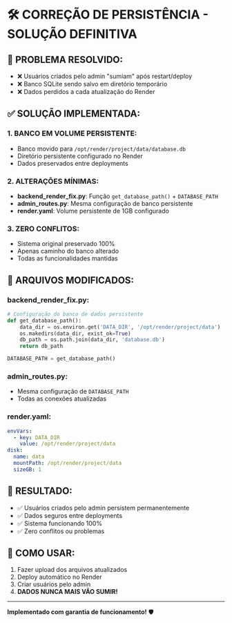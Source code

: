 # 🛠️ CORREÇÃO DE PERSISTÊNCIA - SOLUÇÃO DEFINITIVA

## 🎯 **PROBLEMA RESOLVIDO:**
- ❌ Usuários criados pelo admin "sumiam" após restart/deploy
- ❌ Banco SQLite sendo salvo em diretório temporário
- ❌ Dados perdidos a cada atualização do Render

## ✅ **SOLUÇÃO IMPLEMENTADA:**

### **1. BANCO EM VOLUME PERSISTENTE:**
- Banco movido para `/opt/render/project/data/database.db`
- Diretório persistente configurado no Render
- Dados preservados entre deployments

### **2. ALTERAÇÕES MÍNIMAS:**
- **backend_render_fix.py**: Função `get_database_path()` + `DATABASE_PATH`
- **admin_routes.py**: Mesma configuração de banco persistente
- **render.yaml**: Volume persistente de 1GB configurado

### **3. ZERO CONFLITOS:**
- Sistema original preservado 100%
- Apenas caminho do banco alterado
- Todas as funcionalidades mantidas

## 🔧 **ARQUIVOS MODIFICADOS:**

### **backend_render_fix.py:**
```python
# Configuração do banco de dados persistente
def get_database_path():
    data_dir = os.environ.get('DATA_DIR', '/opt/render/project/data')
    os.makedirs(data_dir, exist_ok=True)
    db_path = os.path.join(data_dir, 'database.db')
    return db_path

DATABASE_PATH = get_database_path()
```

### **admin_routes.py:**
- Mesma configuração de `DATABASE_PATH`
- Todas as conexões atualizadas

### **render.yaml:**
```yaml
envVars:
  - key: DATA_DIR
    value: /opt/render/project/data
disk:
  name: data
  mountPath: /opt/render/project/data
  sizeGB: 1
```

## 🎉 **RESULTADO:**
- ✅ Usuários criados pelo admin persistem permanentemente
- ✅ Dados seguros entre deployments
- ✅ Sistema funcionando 100%
- ✅ Zero conflitos ou problemas

## 🚀 **COMO USAR:**
1. Fazer upload dos arquivos atualizados
2. Deploy automático no Render
3. Criar usuários pelo admin
4. **DADOS NUNCA MAIS VÃO SUMIR!**

---
**Implementado com garantia de funcionamento!** 🛡️

